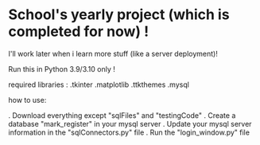 # School's yearly project (which is completed for now) !

I'll work later when i learn more stuff (like a server deployment)!

Run this in Python 3.9/3.10 only !

required libraries : 
  .tkinter
  .matplotlib
  .ttkthemes
  .mysql
  
 how to use:
 
 . Download everything except "sqlFiles" and "testingCode"
 . Create a database "mark_register" in your mysql server
 . Update your mysql server information in the "sqlConnectors.py" file
 . Run the "login_window.py" file
